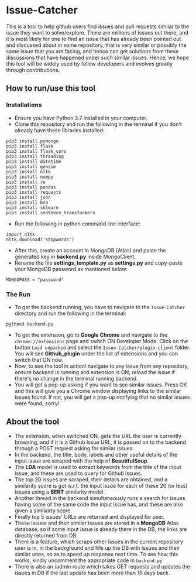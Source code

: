 # Issue-Catcher

This is a tool to help github users find issues and pull requests similar to the issue they want to solve/explore. There are millions of issues out there, and it is most likely for one to find an issue that has already been pointed out and discussed about in some repository, that is very similar or possibly the same issue that you are facing, and hence can get solutions from these discussions that have happened under such similar issues. Hence, we hope this tool will be widely used by fellow developers and evolves greatly through contributions.

## How to run/use this tool
### Installations
* Ensure you have Python 3.7 installed in your computer.
* Clone this repository and run the following in the terminal if you don't already have these libraries installed:
```
pip3 install pymongo
pip3 install flask
pip3 install flask_cors
pip3 install threading
pip3 install datetime
pip3 install gensim
pip3 install nltk
pip3 install numpy
pip3 install re
pip3 install pandas
pip3 install requests
pip3 install json
pip3 install bs4
pip3 install sklearn
pip3 install sentence_transformers
```
* Run the following in python command line interface:
```
import nltk
nltk.download('stopwords')
```
* After this, create an account in MongoDB (Atlas) and paste the generated key in **backend.py** inside MongoClient. 
* Rename the file **settings_template.py** as **settings.py** and copy-paste your MongoDB password as mantioned below:
```
MONGOPASS = "password"
```
### The Run
* To get the backend running, you have to navigate to the ```Issue-Catcher``` directory and run the following in the terminal:
```
python3 backend.py
```
* To get the extension, go to **Google Chrome** and navigate to the ```chrome://extensions``` page and switch ON Developer Mode. Click on the button ```Load unpacked``` and select the ```Issue-Catcher/plugin-client``` folder. You will see **Github_plugin** under the list of extensions and you can switch that ON now.
* Now, to see the tool in action! navigate to any issue from any repository, ensure backend is running and extension is ON, reload the issue if there's no change in the terminal running backend.
* You will get a pop-up asking if you want to see similar issues. Press OK and this will give you a Chrome window displaying links to the similar issues found. If not, you will get a pop-up notifying that no similar issues were found, sorry!

## About the tool
* The extension, when switched ON, gets the URL the user is currently browsing, and if it is a Github Issue URL, it is passed on to the backend through a POST request asking for similar issues.
* In the backend, the title, body, labels and other useful details of the input issue are scraped with the help of **BeautifulSoup**. 
* The **LDA** model is used to extract keywords from the title of the input issue, and these are used to query for Github issues.
* The top 20 issues are scraped, their details are obtained, and a similarity score is got w.r.t. the input issue for each of these 20 (or less) issues using a **BERT** similarity model.
* Another thread in the backend simultaneously runs a search for issues having some of the same code the input issue has, and these are also given a similairty score.
* Finally top 5 issues' URLs are returned and displayed for user. 
* These issues and their similar issues are stored in a **MongoDB** Atlas database, so if some input issue is already there in the DB, the links are directly returned from DB.
* There is a feature, which scraps other issues in the current repository user is in, in the background and fills up the DB with issues and their similar ones, so as to speed up response next time. To see how this works, kindly uncomment the appropriate code in ```backend.py```
* There is also an /admin route which takes GET requests and updates the issues in DB if the last update has been more than 15 days back.


